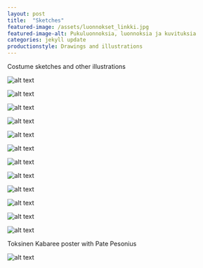 ```yaml
---
layout: post
title:  "Sketches"
featured-image: /assets/luonnokset_linkki.jpg
featured-image-alt: Pukuluonnoksia, luonnoksia ja kuvituksia
categories: jekyll update
productionstyle: Drawings and illustrations
---
```

   
  Costume sketches and other illustrations  
  

![alt text](/assets/projects/luonnos13.jpg) 

![alt text](/assets/projects/luonnos12.jpg) 

![alt text](/assets/projects/luonnos1.jpg)

![alt text](/assets/projects/luonnos2.jpg)

![alt text](/assets/projects/luonnos9.jpg)

![alt text](/assets/projects/luonnos6.jpg)  

![alt text](/assets/projects/luonnos14.jpg) 

![alt text](/assets/projects/luonnos11.jpg) 

![alt text](/assets/projects/luonnos5.jpg)  

![alt text](/assets/projects/luonnos12.jpg) 

![alt text](/assets/projects/luonnos3.jpg)

![alt text](/assets/projects/luonnos7.jpg)

  Toksinen Kabaree poster with Pate Pesonius  
  
![alt text](/assets/projects/luonnos10.jpg)    

